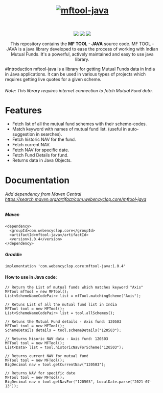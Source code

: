<h1 align="center">
  <a href="https://github.com/ankitwasankar/mftool-java">
    <img src="https://raw.githubusercontent.com/ankitwasankar/mftool-java/master/src/main/resources/icons/mf-tool-java-new.jpg" alt="mftool-java">
  </a>
</h1>
<br />
<p align="center">
<a href="https://search.maven.org/artifact/com.webencyclop.core/mftool-java"><img src="https://img.shields.io/maven-central/v/com.webencyclop.core/mftool-java.svg?label=Maven%20Central"/></a> 
<a href="https://travis-ci.com/github/ankitwasankar/mftool-java"><img src="https://travis-ci.com/ankitwasankar/mftool-java.svg?branch=master" /></a>
<a href="https://github.com/ankitwasankar/mftool-java/blob/master/license.md"><img src="https://camo.githubusercontent.com/8298ac0a88a52618cd97ba4cba6f34f63dd224a22031f283b0fec41a892c82cf/68747470733a2f2f696d672e736869656c64732e696f2f707970692f6c2f73656c656e69756d2d776972652e737667" /></a>
</p>
<p align="center">
  This repository contains the <strong>MF TOOL - JAVA</strong> source code.
  MF TOOL - JAVA is a java library developed to ease the process of working with Indian Mutual Funds. It's a powerful, actively maintained and easy to use java library.
</p>

#Introduction
mftool-java is a library for getting Mutual Funds data in India in Java applications. 
It can be used in various types of projects which requires getting live quotes for a given scheme.

###### Note: This library requires internet connection to fetch Mutual Fund data.

# Features
- Fetch list of all the mutual fund schemes with their scheme-codes.
- Match keyword with names of mutual fund list. (useful in auto-suggestion in searches).
- Fetch historic NAV for the fund.
- Fetch current NAV.
- Fetch NAV for specific date.
- Fetch Fund Details for fund.
- Returns data in Java Objects.

# Documentation
###### Add dependency from Maven Central https://search.maven.org/artifact/com.webencyclop.core/mftool-java

##### Maven
```
<dependency>
  <groupId>com.webencyclop.core</groupId>
  <artifactId>mftool-java</artifactId>
  <version>1.0.4</version>
</dependency>
```
##### Graddle
```
implementation 'com.webencyclop.core:mftool-java:1.0.4'
```

#### How to use in Java code:
```
// Return the List of mutual funds which matches keyword "Axis"
MFTool mfTool = new MFTool();
List<SchemeNameCodePair> list = mfTool.matchingScheme("Axis");

// Retuns List of all the mutual fund list in India
MFTool tool = new MFTool();
List<SchemeNameCodePair> list = tool.allSchemes();

// Retuns the Mutual Fund details - Axis fund: 120503
MFTool tool = new MFTool();
SchemeDetails details = tool.schemeDetails("120503");

// Returns hisoric NAV data - Axis fund: 120503
MFTool tool = new MFTool();
List<Data> list = tool.historicNavForScheme("120503");

// Returns current NAV for mutual fund
MFTool tool = new MFTool();
BigDecimal nav = tool.getCurrentNav("120503");

// Returns NAV for specific date
MFTool tool = new MFTool();
BigDecimal nav = tool.getNavFor("120503", LocalDate.parse("2021-07-13"));
```

